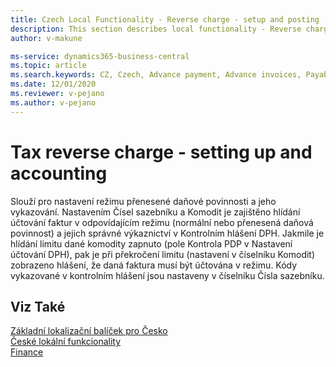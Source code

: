 ```yaml
---
title: Czech Local Functionality - Reverse charge - setup and posting
description: This section describes local functionality - Reverse charge.
author: v-makune

ms-service: dynamics365-business-central
ms.topic: article
ms.search.keywords: CZ, Czech, Advance payment, Advance invoices, Payables, Finance,  Cash, EET, Cash Desk
ms.date: 12/01/2020
ms.reviewer: v-pejano
ms.author: v-pejano
---
```



# Tax reverse charge - setting up and accounting
Slouží pro nastavení režimu přenesené daňové povinnosti a jeho vykazování. Nastavením Čísel sazebníku a Komodit  je zajištěno hlídání účtování faktur v odpovídajícím režimu (normální nebo přenesená daňová povinnost) a jejich správné výkaznictví v Kontrolním hlášení DPH. Jakmile je hlídání limitu dané komodity zapnuto (pole Kontrola PDP v Nastavení účtování DPH), pak je při překročení limitu (nastavení v číselníku Komodit) zobrazeno hlášení, že daná faktura musí být účtována v režimu. Kódy vykazované v kontrolním hlášení jsou nastaveny v číselníku Čísla sazebníku.  

## Viz Také

[Základní lokalizační balíček pro Česko](ui-extensions-core-localization-pack-cz.md)  
[České lokální funkcionality](czech-local-functionality.md)  
[Finance](../../finance.md)  
